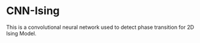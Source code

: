# CNN-Ising
This is a convolutional neural network used to detect phase transition for 2D Ising Model.
